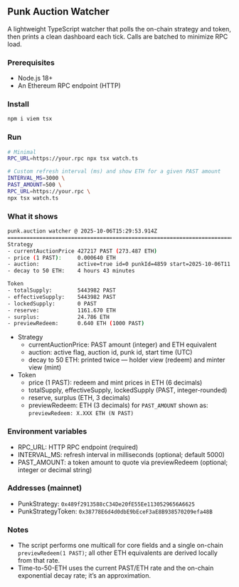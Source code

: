 ## Punk Auction Watcher

A lightweight TypeScript watcher that polls the on-chain strategy and token, then prints a clean dashboard each tick. Calls are batched to minimize RPC load.

### Prerequisites
- Node.js 18+
- An Ethereum RPC endpoint (HTTP)

### Install
```bash
npm i viem tsx
```

### Run
```bash
# Minimal
RPC_URL=https://your.rpc npx tsx watch.ts

# Custom refresh interval (ms) and show ETH for a given PAST amount
INTERVAL_MS=3000 \
PAST_AMOUNT=500 \
RPC_URL=https://your.rpc \
npx tsx watch.ts
```

### What it shows
```bash
punk.auction watcher @ 2025-10-06T15:29:53.914Z
================================================================================
Strategy
- currentAuctionPrice 427217 PAST (273.487 ETH)
- price (1 PAST):     0.000640 ETH
- auction:            active=true id=0 punkId=4859 start=2025-10-06T11:04:23.000Z
- decay to 50 ETH:    4 hours 43 minutes

Token
- totalSupply:        5443982 PAST
- effectiveSupply:    5443982 PAST
- lockedSupply:       0 PAST
- reserve:            1161.670 ETH
- surplus:            24.786 ETH
- previewRedeem:      0.640 ETH (1000 PAST)
```


- Strategy
  - currentAuctionPrice: PAST amount (integer) and ETH equivalent
  - auction: active flag, auction id, punk id, start time (UTC)
  - decay to 50 ETH: printed twice — holder view (redeem) and minter view (mint)
- Token
  - price (1 PAST): redeem and mint prices in ETH (6 decimals)
  - totalSupply, effectiveSupply, lockedSupply (PAST, integer-rounded)
  - reserve, surplus (ETH, 3 decimals)
  - previewRedeem: ETH (3 decimals) for `PAST_AMOUNT` shown as: `previewRedeem: X.XXX ETH (N PAST)`

### Environment variables
- RPC_URL: HTTP RPC endpoint (required)
- INTERVAL_MS: refresh interval in milliseconds (optional; default 5000)
- PAST_AMOUNT: a token amount to quote via previewRedeem (optional; integer or decimal string)

### Addresses (mainnet)
- PunkStrategy: `0x489f2913588cC34De20fE55Ee1130529656A6625`
- PunkStrategyToken: `0x38778E6d4d0dbE9bEceF3aE8B938570209efa48B`

### Notes
- The script performs one multicall for core fields and a single on-chain `previewRedeem(1 PAST)`; all other ETH equivalents are derived locally from that rate.
- Time-to-50-ETH uses the current PAST/ETH rate and the on-chain exponential decay rate; it’s an approximation.
